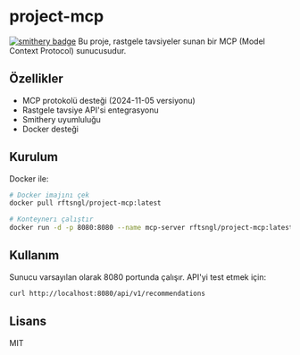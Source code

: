 # project-mcp
[![smithery badge](https://smithery.ai/badge/@rftsngl/project-mcp)](https://smithery.ai/server/@rftsngl/project-mcp)
Bu proje, rastgele tavsiyeler sunan bir MCP (Model Context Protocol) sunucusudur.

## Özellikler

- MCP protokolü desteği (2024-11-05 versiyonu)
- Rastgele tavsiye API'si entegrasyonu
- Smithery uyumluluğu
- Docker desteği

## Kurulum

Docker ile:

```bash
# Docker imajını çek
docker pull rftsngl/project-mcp:latest

# Konteynerı çalıştır
docker run -d -p 8080:8080 --name mcp-server rftsngl/project-mcp:latest
```

## Kullanım

Sunucu varsayılan olarak 8080 portunda çalışır. API'yi test etmek için:

```bash
curl http://localhost:8080/api/v1/recommendations
```

## Lisans

MIT
